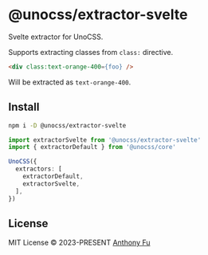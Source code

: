 # @unocss/extractor-svelte

Svelte extractor for UnoCSS.

Supports extracting classes from `class:` directive.

```html
<div class:text-orange-400={foo} />
```

Will be extracted as `text-orange-400`.

## Install

```bash
npm i -D @unocss/extractor-svelte
```

```ts
import extractorSvelte from '@unocss/extractor-svelte'
import { extractorDefault } from '@unocss/core'

UnoCSS({
  extractors: [
    extractorDefault,
    extractorSvelte,
  ],
})
```

## License

MIT License &copy; 2023-PRESENT [Anthony Fu](https://github.com/antfu)

